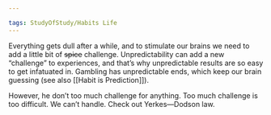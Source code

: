 ```yaml
---

tags: StudyOfStudy/Habits Life 
---
```


Everything gets dull after a while, and to stimulate our brains we need to add a little bit of ~~spice~~ challenge. Unpredictability can add a new “challenge” to experiences, and that’s why unpredictable results are so easy to get infatuated in. Gambling has unpredictable ends, which keep our brain guessing (see also [[Habit is Prediction]]).

However, he don’t too much challenge for anything. Too much challenge is too difficult. We can’t handle. Check out Yerkes—Dodson law.